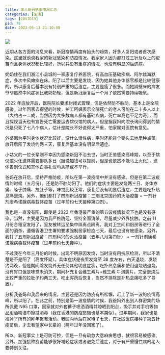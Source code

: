 ```yaml
---
title: 家人新冠感染情况汇总
categories: [生活]
tags: [COVID19]
pid: 78
date: 2023-06-13 21:10:00
---
```


![](https://cos.pinlyu.com/posts/2023/78-banner.webp)

近期从各方面的消息来看，新冠疫情再度有抬头的趋势，好多人复阳或者首次感染。这里就谈谈我家的新冠感染和防疫情况。我家家人因为都打过三针及以上的疫苗而且身体状况都比较好，所以并没有重症的情况，也没有明显的后遗症。

<!-- more -->

奶奶住在我们浙江小县城的一家康复疗养医院，有高血压基础疾病、阿尔兹海默症，多次中风瘫痪在床。阳了以后主要是发烧，因为她其他身体器官都是比较健康的，所以康复后基本没有特别严重的后遗症，主要是瘦了很多。而她隔壁床的病友爷爷虽然中风症状比我奶奶轻，但是新冠康复后一个月了依然需要持续吸氧。

2022 年底放开后，医院院长要求封闭式管理，但是依然防不胜防，基本上是全院感染。过年回家去探望的时候，护工阿姨表示全院死亡的老人可能在二十多人以上（大约占一二成，当然因为大多数病人都有基础疾病，死亡率高也不足为奇），而且探视当天也有宣告死亡需要运去殡仪馆的病人。但是据我妈向院长询问得到的情况是只死了七八个病人，估计是院长不好说得太严重，怕家属对医院有意见。

外婆因为平时身体状况比较好，没什么慢性病，平时还能背个锄头去地里种点菜。放开后阳了发烧约两三天，康复后基本没有明显后遗症。

小姑父的一位长辈则不幸因为感染新冠不治去世，当时正值感染高峰期，以至于殡仪馆火化遗体需要排队多日（据说加钱可以提前，但是也依然不能马上火化），遗体告别仪式和其他白事礼仪均从简或不举行。

爸妈在放开后，坚持严格防疫，所以在第一波疫情中并没有感染。但是在第二波疫情的时候（五月份），还是防不胜防阳了。他们的症状主要是发烧两三日、身体疼痛、嗓子肿痛、拉肚子等，味觉比较正常，康复后没有明显后遗症，主要是吃扑热息痛退烧。另外，他们都打了四剂新冠疫苗：三剂北京国药的灭活疫苗 + 一剂针剂康希诺腺病毒载体疫苗（过年前约七天接种第四剂）。

我也是一直没有阳，即使是 2022 年香港最严重的第五波疫情状况下也是没有感染。当然，主要是因为我严格防范、坚持全面消杀，尽量减少外界接触。之前 11 月份合租室友阳了，室友被转运至集中隔离点隔离，我对卫生间和厨房等进行了全面的消杀，遵循香港卫生署的要求强制居家检疫七天，最后也没有被感染。另外，我打了五剂新冠疫苗：四剂科兴的灭活疫苗（去年八月第四针） + 一剂针剂康希诺腺病毒载体疫苗（过年前约七天接种）。

不过我在今年三月份的时候，出现不明原因发烧，当时没有用抗原检测，所以不清楚是不是阳了（高度怀疑）。具体症状是夜里发烧至 38 度左右，白天退烧，发烧约两晚，但是期间除发烧外无任何其他明显症状，吃扑热息痛和使用退烧贴退烧。没有胃口但是味觉未消失，期间补充复合维生素片+维生素 C 泡腾片。完全退烧后比较严重的拉肚子约两三天，吃止泻药后恢复，当然不排除是扑热息痛吃多了导致）。

分析我爸妈和我后来的情况，主要还是因为防疫有所松懈，赶上了新一波的疫情高峰，所以阳了。在此之前，特别是第一波疫情的时候，我爸妈外出到人群密集的场所佩戴 N95 口罩，回家就对外套裤子喷洒酒精并晾晒到阳台，吸手并对手机等物品用酒精湿巾擦拭消毒（我在香港的防疫措施也基本类似）。过年期间，我家也是推掉了所有的拜年聚餐活动。我回内地后在家待了七天，在社区医院接种了第五针疫苗后，才去看望家中长辈的（两年过年没回家了）。

所以，新冠事实上是可防可控，但是一旦有疏忽大意麻痹思想，就很容易被感染。另外，加强接种疫苗能够很好减轻症状或者避免后遗症，对于有严重慢性病的老人要特别关注。